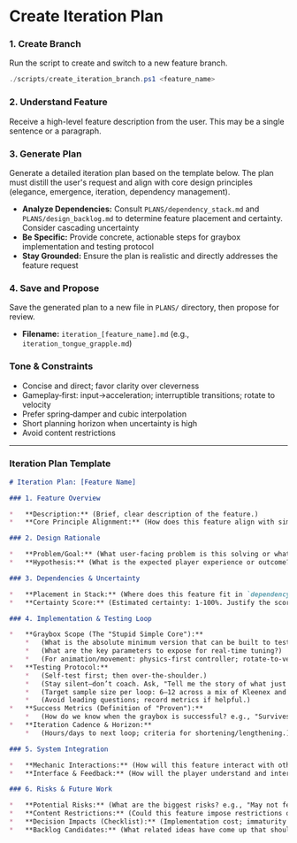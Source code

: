 # Create Iteration Plan

### 1. Create Branch

Run the script to create and switch to a new feature branch.

```powershell
./scripts/create_iteration_branch.ps1 <feature_name>
```

### 2. Understand Feature

Receive a high-level feature description from the user. This may be a single sentence or a paragraph.

### 3. Generate Plan

Generate a detailed iteration plan based on the template below. The plan must distill the user's request and align with core design principles (elegance, emergence, iteration, dependency management).

-   **Analyze Dependencies:** Consult `PLANS/dependency_stack.md` and `PLANS/design_backlog.md` to determine feature placement and certainty. Consider cascading uncertainty
-   **Be Specific:** Provide concrete, actionable steps for graybox implementation and testing protocol
-   **Stay Grounded:** Ensure the plan is realistic and directly addresses the feature request

### 4. Save and Propose

Save the generated plan to a new file in `PLANS/` directory, then propose for review.

-   **Filename:** `iteration_[feature_name].md` (e.g., `iteration_tongue_grapple.md`)

### Tone & Constraints

-   Concise and direct; favor clarity over cleverness
-   Gameplay‑first: input→acceleration; interruptible transitions; rotate to velocity
-   Prefer spring‑damper and cubic interpolation
-   Short planning horizon when uncertainty is high
-   Avoid content restrictions

---

### Iteration Plan Template

```markdown
# Iteration Plan: [Feature Name]

### 1. Feature Overview

*   **Description:** (Brief, clear description of the feature.)
*   **Core Principle Alignment:** (How does this feature align with simplicity, elegance, iteration, proceduralism, and gameplay-first control?)

### 2. Design Rationale

*   **Problem/Goal:** (What user-facing problem is this solving or what is the primary goal?)
*   **Hypothesis:** (What is the expected player experience or outcome? How will this feel?)

### 3. Dependencies & Uncertainty

*   **Placement in Stack:** (Where does this feature fit in `dependency_stack.md`? What are its direct dependencies? What will depend on it?)
*   **Certainty Score:** (Estimated certainty: 1-100%. Justify the score based on novelty and dependencies; call out cascading uncertainty.)

### 4. Implementation & Testing Loop

*   **Graybox Scope (The "Stupid Simple Core"):**
    *   (What is the absolute minimum version that can be built to test the core mechanic?)
    *   (What are the key parameters to expose for real-time tuning?)
    *   (For animation/movement: physics-first controller; rotate-to-velocity; acceleration-tilt; spring‑damper transitions; always interruptible.)
*   **Testing Protocol:**
    *   (Self-test first; then over-the-shoulder.)
    *   (Stay silent—don’t coach. Ask, "Tell me the story of what just happened.")
    *   (Target sample size per loop: 6–12 across a mix of Kleenex and experienced testers.)
    *   (Avoid leading questions; record metrics if helpful.)
*   **Success Metrics (Definition of "Proven"):**
    *   (How do we know when the graybox is successful? e.g., "Survives 6+ playtests without major negative feedback," "Players intuitively understand the mechanic," "No content restrictions introduced.")
*   **Iteration Cadence & Horizon:**
    *   (Hours/days to next loop; criteria for shortening/lengthening.)

### 5. System Integration

*   **Mechanic Interactions:** (How will this feature interact with other existing mechanics? Where is the potential for emergence?)
*   **Interface & Feedback:** (How will the player understand and interact with this feature? What metaphors will be used? Apply visual hierarchy and redundancy. What is the plan for visual/audio feedback, even in graybox?)

### 6. Risks & Future Work

*   **Potential Risks:** (What are the biggest risks? e.g., "May not feel good without significant tuning," "Could introduce physics instability.")
*   **Content Restrictions:** (Could this feature impose restrictions on future content? e.g., "Requires all levels to have ceilings of a certain height.")
*   **Decision Impacts (Checklist):** (Implementation cost; immaturity burden; critical failure risk; process burden; political/cultural effects; decision cost.)
*   **Backlog Candidates:** (What related ideas have come up that should be captured in `design_backlog.md`?)
```
